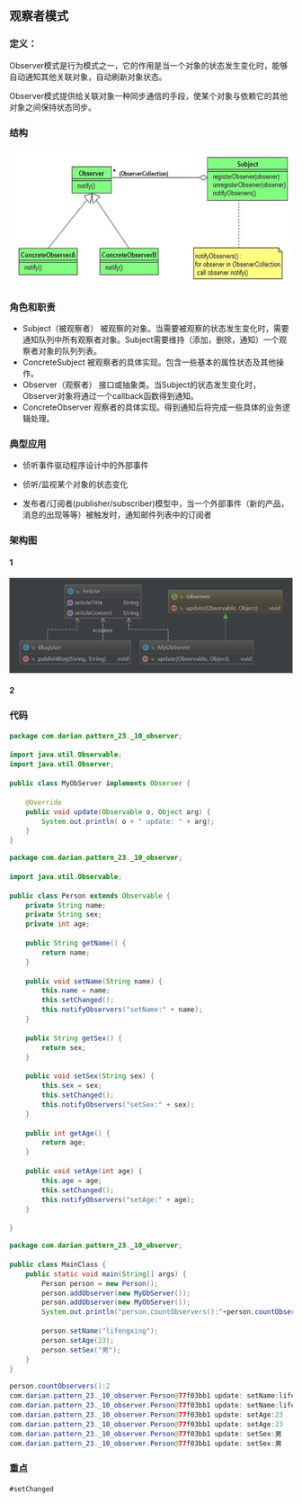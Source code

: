 

## 观察者模式

### 定义：

​	Observer模式是行为模式之一，它的作用是当一个对象的状态发生变化时，能够自动通知其他关联对象，自动刷新对象状态。

​	Observer模式提供给关联对象一种同步通信的手段，使某个对象与依赖它的其他对象之间保持状态同步。

### 结构

![1565742013844](assets/1565742013844.png)



### 角色和职责

- Subject（被观察者）     被观察的对象。当需要被观察的状态发生变化时，需要通知队列中所有观察者对象。Subject需要维持（添加，删除，通知）一个观察者对象的队列列表。
- ConcreteSubject     被观察者的具体实现。包含一些基本的属性状态及其他操作。 
- Observer（观察者）     接口或抽象类。当Subject的状态发生变化时，Observer对象将通过一个callback函数得到通知。
- ConcreteObserver     观察者的具体实现。得到通知后将完成一些具体的业务逻辑处理。

### 典型应用

- 侦听事件驱动程序设计中的外部事件

- 侦听/监视某个对象的状态变化

- 发布者/订阅者(publisher/subscriber)模型中，当一个外部事件（新的产品，消息的出现等等）被触发时，通知邮件列表中的订阅者



### 架构图

#### 1 

![1565806517116](assets/1565806517116.png)



#### 2 



### 代码

```java
package com.darian.pattern_23._10_observer;

import java.util.Observable;
import java.util.Observer;

public class MyObServer implements Observer {

	@Override
	public void update(Observable o, Object arg) {
		System.out.println( o + " update: " + arg);
	}
}

```



```java
package com.darian.pattern_23._10_observer;

import java.util.Observable;

public class Person extends Observable {
	private String name;
	private String sex;
	private int age;

	public String getName() {
		return name;
	}

	public void setName(String name) {
		this.name = name;
		this.setChanged();
		this.notifyObservers("setName:" + name);
	}

	public String getSex() {
		return sex;
	}

	public void setSex(String sex) {
		this.sex = sex;
		this.setChanged();
		this.notifyObservers("setSex:" + sex);
	}

	public int getAge() {
		return age;
	}

	public void setAge(int age) {
		this.age = age;
		this.setChanged();
		this.notifyObservers("setAge:" + age);
	}

}

```



```java
package com.darian.pattern_23._10_observer;

public class MainClass {
	public static void main(String[] args) {
		Person person = new Person();
		person.addObserver(new MyObServer());
		person.addObserver(new MyObServer());
		System.out.println("person.countObservers():"+person.countObservers());

		person.setName("lifengxing");
		person.setAge(23);
		person.setSex("男");
	}
}

```





```java
person.countObservers():2
com.darian.pattern_23._10_observer.Person@77f03bb1 update: setName:lifengxing
com.darian.pattern_23._10_observer.Person@77f03bb1 update: setName:lifengxing
com.darian.pattern_23._10_observer.Person@77f03bb1 update: setAge:23
com.darian.pattern_23._10_observer.Person@77f03bb1 update: setAge:23
com.darian.pattern_23._10_observer.Person@77f03bb1 update: setSex:男
com.darian.pattern_23._10_observer.Person@77f03bb1 update: setSex:男
```



### 重点

`#setChanged` 



